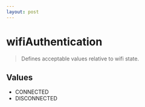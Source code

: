 ```yaml
---
layout: post
---
```


wifiAuthentication
==================

> Defines acceptable values relative to wifi state.

Values
------

- CONNECTED
- DISCONNECTED
